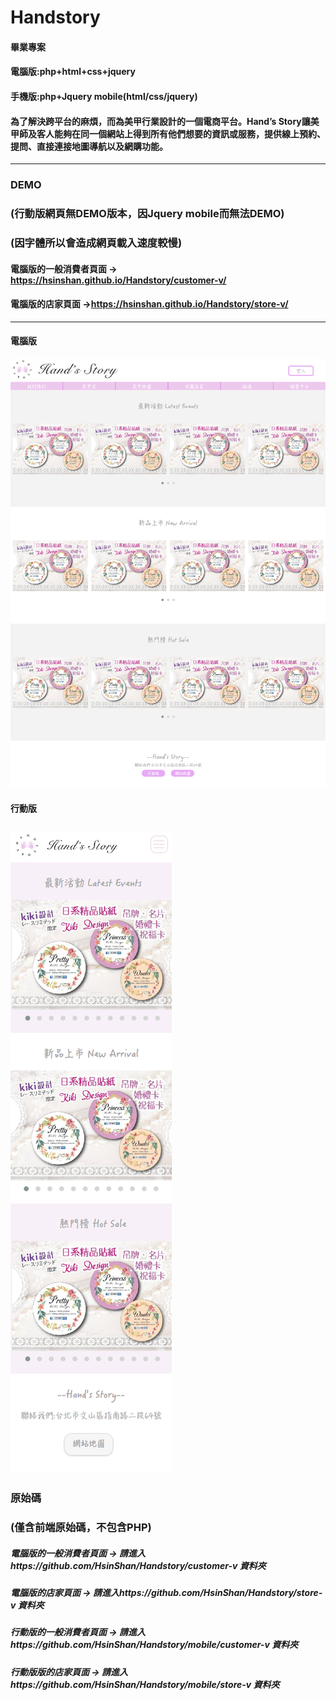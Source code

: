 # Handstory
#### 畢業專案
#### 電腦版:php+html+css+jquery
#### 手機版:php+Jquery mobile(html/css/jquery)
#### 為了解決跨平台的麻煩，而為美甲行業設計的一個電商平台。Hand’s Story讓美甲師及客人能夠在同一個網站上得到所有他們想要的資訊或服務，提供線上預約、提問、直接連接地圖導航以及網購功能。
----------------------------------------------------------------------------------------------------------------------------------------

### DEMO
### (行動版網頁無DEMO版本，因Jquery mobile而無法DEMO)
### (因字體所以會造成網頁載入速度較慢)
#### 電腦版的一般消費者頁面 → https://hsinshan.github.io/Handstory/customer-v/
#### 電腦版的店家頁面 →https://hsinshan.github.io/Handstory/store-v/

---------------------------------------------------------------------------------------------------------------------------------------
#### 電腦版
![image](https://github.com/HsinShan/Handstory/blob/master/Handstory-c.png)
#### 行動版
![image](https://github.com/HsinShan/Handstory/blob/master/Handstory-m.png)
----------------------------------------------------------------------------------------------------------------------------------------

### 原始碼
### (僅含前端原始碼，不包含PHP)
##### 電腦版的一般消費者頁面 → 請進入https://github.com/HsinShan/Handstory/customer-v 資料夾
##### 電腦版的店家頁面 → 請進入https://github.com/HsinShan/Handstory/store-v 資料夾
##### 行動版的一般消費者頁面 → 請進入https://github.com/HsinShan/Handstory/mobile/customer-v 資料夾
##### 行動版版的店家頁面 → 請進入https://github.com/HsinShan/Handstory/mobile/store-v 資料夾


